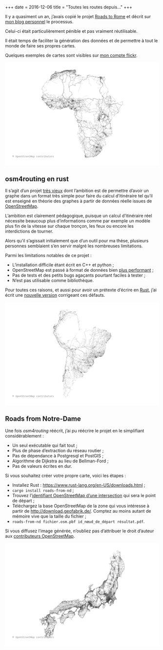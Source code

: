 +++
date = 2016-12-06
title = "Toutes les routes depuis…"
+++

Il y a quasiment un an, j’avais copié le projet
[Roads to Rome](http://roadstorome.moovellab.com/) et décrit sur
[mon blog personnel](http://blog.tristramg.eu/roads-from-notre-dame.html) le processus.

Celui-ci était particulièrement pénible et pas vraiment réutilisable.

Il était temps de faciliter la génération des données et de permettre à tout le monde
de faire ses propres cartes.

Quelques exemples de cartes sont visibles sur [mon compte flickr](https://www.flickr.com/photos/tristramg/albums/72157672219472853).

![Routes depuis Niamey, Niger](../images/routes_depuis/africa.webp)

## osm4routing en rust

Il s’agit d’un projet [très vieux](https://github.com/Tristramg/osm4routing/commit/cb0da48b02258ebb26a88a382761ff53d55412cf)
dont l’ambition est de permettre d’avoir un graphe dans un format très simple pour faire
du calcul d’itinéraire tel qu’il est enseigné en théorie des graphes à partir de
données réelle issues de [OpenStreetMap](https://www.openstreetmap.org).

L’ambition est clairement pédagogique, puisque un calcul d’itinéraire réel nécessite
beaucoup plus d’informations comme par exemple un modèle plus fin de la vitesse sur chaque tronçon,
les feux ou encore les interdictions de tourner.

Alors qu’il s’agissait initialement que d’un outil pour ma thèse, plusieurs personnes
semblaient s’en servir malgré les nombreuses limitations.

Parmi les limitations notables de ce projet :

* L’installation difficile étant écrit en C++ et python ;
* OpenStreetMap est passé à format de données bien [plus performant](https://wiki.openstreetmap.org/wiki/PBF_Format) ;
* Pas de tests et des petits bugs agaçants pourtant faciles à tester ;
* N’est pas utilisable comme bibliothèque.

Pour toutes ces raisons, et aussi pour avoir un prétexte d’écrire en [Rust](https://www.rust-lang.org/),
j’ai écrit une [nouvelle version](https://github.com/Tristramg/osm4routing2) corrigeant ces défauts.

![Routes depuis Cayo, Équateur](../images/routes_depuis/south_america.webp)

## Roads from Notre-Dame

Une fois _osm4routing_ réécrit, j’ai pu réécrire le projet en le simplifiant considérablement :

* Un seul exécutable qui fait tout ;
* Plus de phase d’extraction du réseau routier ;
* Pas de dépendance à Postgresql et PostGIS ;
* Algorithme de Dijkstra au lieu de Bellman-Ford ;
* Pas de valeurs écrites en dur.

Si vous souhaitez créer votre propre carte, voici les étapes :

* Installez Rust : https://www.rust-lang.org/en-US/downloads.html ;
* `cargo install roads-from-nd` ;
* Trouvez l’[identifiant OpenStreetMap d’une intersection](https://www.openstreetmap.org/node/677151951) qui sera le point de départ ;
* Téléchargez la base OpenStreetMap de la zone qui vous intéresse à partir de http://download.geofabrik.de/. Comptez au moins autant de mémoire vive que la taille du fichier ;
* `roads-from-nd fichier.osm.pbf id_nœud_de_départ résultat.pdf`.

Si vous diffusez l’image générée, n’oubliez pas d’attribuer le droit d’auteur
aux [contributeurs OpenStreetMap](https://www.openstreetmap.org/copyright).

![Routes depuis Tokyo, Japon](../images/routes_depuis/japan.webp)

